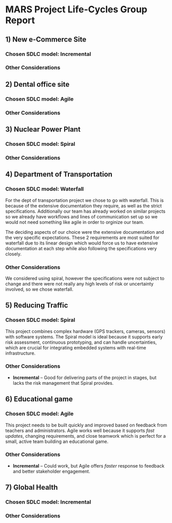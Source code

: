 # MARS Project Life-Cycles Group Report


## 1) New e-Commerce Site
### Chosen SDLC model: Incremental
<!-- Add justification, which includes key aspects below-->

### Other Considerations 
<!-- Add other considered options below-->


## 2) Dental office site
### Chosen SDLC model: Agile
<!-- Add justification, which includes key aspects below-->

### Other Considerations 
<!-- Add other considered options below-->


## 3) Nuclear Power Plant
### Chosen SDLC model: Spiral
<!-- Add justification, which includes key aspects below-->

### Other Considerations 
<!-- Add other considered options below-->

## 4) Department of Transportation
### Chosen SDLC model: Waterfall
<!-- Add justification, which includes key aspects below-->
For the dept of transportation project we chose to go with waterfall. This is because of the extensive documentation they require, as well as the strict specifications. Additionally our team has already worked on similar projects so we already have workflows and lines of communication set up so we would not need something like agile in order to orginize our team.

The deciding aspects of our choice were the extensive documentation and the very specific expectations. These 2 requirements are most suited for waterfall due to its linear design which would force us to have extensive documentation at each step while also following the specifications very closely. 

### Other Considerations 
<!-- Add other considered options below-->

We considered using spiral, however the specifications were not subject to change and there were not really any high levels of risk or uncertainty involved, so we chose waterfall.


## 5) Reducing Traffic
### Chosen SDLC model: Spiral
 This project combines complex hardware (GPS trackers, cameras, sensors) with software systems. The Spiral model is ideal because it supports early risk assessment, continuous prototyping, and can handle uncertainties, which are crucial for integrating embedded systems with real-time infrastructure.

### Other Considerations 
- **Incremental** –  Good for delivering parts of the project in stages, but lacks the risk management that Spiral provides.


## 6) Educational game
### Chosen SDLC model: Agile
This project needs to be built quickly and improved based on feedback from teachers and administrators. Agile works well because it supports *fast updates*, changing requirements, and close teamwork  which is perfect for a small, active team building an educational game.

### Other Considerations 
- **Incremental** – Could work, but Agile offers *faster* response to feedback and better stakeholder engagement.


## 7) Global Health
### Chosen SDLC model: Incremental
<!-- Add justification, which includes key aspects below-->

### Other Considerations 
<!-- Add other considered options below-->

